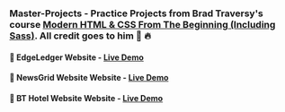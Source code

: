 ### Master-Projects - Practice Projects from Brad Traversy's course [Modern HTML & CSS From The Beginning (Including Sass)](https://www.udemy.com/course/modern-html-css-from-the-beginning/). All credit goes to him 🙏 🔥

#### 🌟 EdgeLedger Website - [Live Demo](https://edgeledger-prcwebdev.netlify.app/)

#### 🌟 NewsGrid Website Website - [Live Demo](https://newsgrid-prcwebdev.netlify.app/)

#### 🌟 BT Hotel Website Website - [Live Demo](https://bthotel-prcwebdev.netlify.app/)
